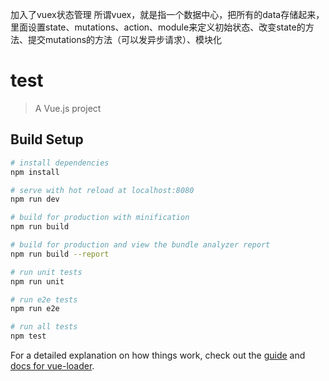 加入了vuex状态管理
所谓vuex，就是指一个数据中心，把所有的data存储起来，里面设置state、mutations、action、module来定义初始状态、改变state的方法、提交mutations的方法（可以发异步请求）、模块化

# test

> A Vue.js project

## Build Setup

``` bash
# install dependencies
npm install

# serve with hot reload at localhost:8080
npm run dev

# build for production with minification
npm run build

# build for production and view the bundle analyzer report
npm run build --report

# run unit tests
npm run unit

# run e2e tests
npm run e2e

# run all tests
npm test
```

For a detailed explanation on how things work, check out the [guide](http://vuejs-templates.github.io/webpack/) and [docs for vue-loader](http://vuejs.github.io/vue-loader).
